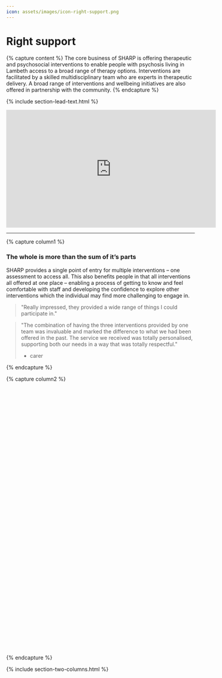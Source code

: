 ```yaml
---
icon: assets/images/icon-right-support.png
---
```


# Right support

{% capture content %}
The core business of SHARP is offering therapeutic and psychosocial interventions to enable people 
with psychosis living in Lambeth access to a broad range of therapy options. Interventions are facilitated 
by a skilled multidisciplinary team who are experts in therapeutic delivery. A broad range of interventions and 
wellbeing initiatives are also offered in partnership with the community.
{% endcapture %}

{% include section-lead-text.html %}


<iframe data-iframe-type="video" width="560" height="315" src="https://www.youtube.com/embed/j_tOOpt3Q-M?rel=0&amp;showinfo=0" frameborder="0" allowfullscreen></iframe>

<hr />

{% capture column1 %}

### The whole is more than the sum of it’s parts

SHARP provides a single point of entry for multiple interventions – one assessment 
to access all. This also benefits people in that all interventions all offered at one place – enabling a process 
of getting to know and feel comfortable with staff and developing the confidence to explore other interventions 
which the individual may find more challenging to engage in.

> "Really impressed, they provided a wide range of things I could participate in."

> "The combination of having the three interventions provided by one team was invaluable 
> and marked the difference to what we had been offered in the past. The service we received 
> was totally personalised, supporting both our needs in a way that was totally respectful." 
> - carer

{% endcapture %}	



{% capture column2 %}

<div class="svg-wrapper" data-filename="assets/images/sharp-single-entry.svg" style="height: 700px"></div>

{% endcapture %}

{% include section-two-columns.html %}


